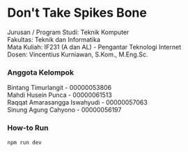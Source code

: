 # Don't Take Spikes Bone

Jurusan / Program Studi: Teknik Komputer  
Fakultas: Teknik dan Informatika  
Mata Kuliah: IF231 (A dan AL) - Pengantar Teknologi Internet  
Dosen: Vincentius Kurniawan, S.Kom., M.Eng.Sc.  
  
  
### Anggota Kelompok
Bintang Timurlangit - 00000053806  
Mahdi Husein Punca - 00000061513  
Raqqat Amarasangga Iswahyudi - 00000057063  
Sinung Agung Cahyono - 00000056197  

### How-to Run

```sh
npm run dev
```
